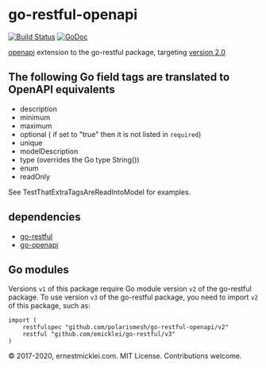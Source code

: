 # go-restful-openapi

[![Build Status](https://travis-ci.org/polarismesh/go-restful-openapi.png)](https://travis-ci.org/polarismesh/go-restful-openapi)
[![GoDoc](https://godoc.org/github.com/polarismesh/go-restful-openapi?status.svg)](https://godoc.org/github.com/polarismesh/go-restful-openapi)

[openapi](https://www.openapis.org) extension to the go-restful package, targeting [version 2.0](https://github.com/OAI/OpenAPI-Specification)

## The following Go field tags are translated to OpenAPI equivalents
- description
- minimum
- maximum
- optional ( if set to "true" then it is not listed in `required`)
- unique
- modelDescription
- type (overrides the Go type String())
- enum
- readOnly

See TestThatExtraTagsAreReadIntoModel for examples.

## dependencies

- [go-restful](https://github.com/emicklei/go-restful)
- [go-openapi](https://github.com/go-openapi/spec)


## Go modules

Versions `v1` of this package require Go module version `v2` of the go-restful package.
To use version `v3` of the go-restful package, you need to import `v2` of this package, such as:

    import (
        restfulspec "github.com/polarismesh/go-restful-openapi/v2"
	    restful "github.com/emicklei/go-restful/v3"
    )


© 2017-2020, ernestmicklei.com.  MIT License. Contributions welcome.
